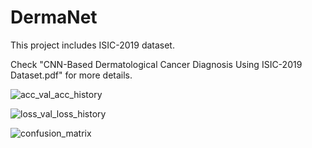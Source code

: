 # DermaNet

This project includes ISIC-2019 dataset.

Check "CNN-Based Dermatological Cancer Diagnosis Using ISIC-2019 Dataset.pdf" for more details. 

![acc_val_acc_history](https://github.com/emogooo/DermaNet/assets/58745898/cfc992c0-d35b-430c-905e-1b62beb897a6)

![loss_val_loss_history](https://github.com/emogooo/DermaNet/assets/58745898/5e00192c-4417-4d3a-8ef9-0be048b1b8a2)

![confusion_matrix](https://github.com/emogooo/DermaNet/assets/58745898/efedc8fc-5393-4c2d-97b5-8c9c87256b91)
